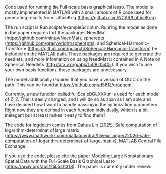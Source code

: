 Code used for running the Full-scale basis graphical lasso. The model is mostly implemented in MATLAB with a small amount of R code used for generating results from LatticeKrig (https://github.com/NCAR/LatticeKrig).

The run script is Run scripts/exampleScript.m. Running the model as done in the paper requires that the packages NeedMat (https://github.com/minjay/NeedMat), spherepts (https://github.com/gradywright/spherepts), and Spherical-Harmonic-Transform (https://github.com/polarch/Spherical-Harmonic-Transform) be included on the MATLAB path. These packages are required to generate the needlets, and more information on using NeedMat is contained in A Note on Spherical Needlets (http://arxiv.org/abs/1508.05406). If you wish to use your own basis functions, these packages are unnecessary. 

The model additionally requires that you have a version of QUIC on the path. This can be found at https://github.com/d5618/graphem. 

Currently, a new function called fullScaleBGLXXX.m is used for each model of Z_2. This is easily changed, and I will do so as soon as I am able and have decided how I want to handle passing in the optimization parameters. Right now they are defined in each function individually, which is a bit inelegant but at least makes it easy to find them?

The code for logdet.m comes from 
Dahua Lin (2025). Safe computation of logarithm-determinat of large matrix (https://www.mathworks.com/matlabcentral/fileexchange/22026-safe-computation-of-logarithm-determinat-of-large-matrix), MATLAB Central File Exchange.

If you use the code, please cite the paper Modeling Large Nonstationary Spatial Data
with the Full-Scale Basis Graphical Lasso (https://arxiv.org/abs/2505.01318). The paper is currently under review.
